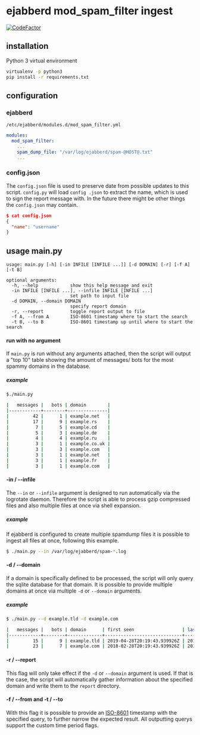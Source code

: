 # ejabberd mod_spam_filter ingest
[![CodeFactor](https://www.codefactor.io/repository/github/mightybroccoli/spamfilter-ingest/badge)](https://www.codefactor.io/repository/github/mightybroccoli/spamfilter-ingest)

## installation
Python 3 virtual environment
```bash
virtualenv -p python3
pip install -r requirements.txt
```

## configuration
### ejabberd
`/etc/ejabberd/modules.d/mod_spam_filter.yml`
```yaml
modules:
  mod_spam_filter:
    ...
    spam_dump_file: "/var/log/ejabberd/spam-@HOST@.txt"
    ...
```

### config.json
The `config.json` file is used to preserve date from possible updates to this script. `config.py` will load `config
.json` to extract the name, which is used to sign the report message with. In the future there might be other things 
the `config.json` may contain.

```json
$ cat config.json
{
  "name": "username"
}
```


## usage main.py
```
usage: main.py [-h] [-in INFILE [INFILE ...]] [-d DOMAIN] [-r] [-f A] [-t B]

optional arguments:
  -h, --help            show this help message and exit
  -in INFILE [INFILE ...], --infile INFILE [INFILE ...]
                        set path to input file
  -d DOMAIN, --domain DOMAIN
                        specify report domain
  -r, --report          toggle report output to file
  -f A, --from A        ISO-8601 timestamp where to start the search
  -t B, --to B          ISO-8601 timestamp up until where to start the search
```

#### run with no argument
If `main.py` is run without any arguments attached, then the script will output a "top 10" table showing the amount 
of messages/ bots for the most spammy domains in the database.

##### example
```bash
$./main.py

|   messages |   bots | domain        |
|------------+--------+---------------|
|         42 |      1 | example.net   |
|         17 |      9 | example.rs    |
|          7 |      5 | example.cd    |
|          5 |      3 | example.de    |
|          4 |      4 | example.ru    |
|          3 |      1 | example.co.uk |
|          3 |      3 | example.com   |
|          3 |      1 | example.net   |
|          3 |      1 | example.fr    |
|          3 |      1 | example.com   |
```

#### -in / --infile
The `--in` or `--infile` argument is designed to run automatically via the logrotate daemon. Therefore the script is 
able to process gzip compressed files and also multiple files at once via shell expansion.

##### example
If ejabberd is configured to create multiple spamdump files it is possible to ingest all files at once, following 
this example.
```bash
$ ./main.py --in /var/log/ejabberd/spam-*.log
```

#### -d / --domain
If a domain is specifically defined to be processed, the script will only query the sqlite database for that domain. 
It is possible to provide multiple domains at once via multiple `-d` or `--domain` arguments.

##### example
```bash
$ ./main.py --d example.tld -d example.com

|   messages |   bots | domain      | first seen                  | last seen                   |
|------------+--------+-------------+-----------------------------+-----------------------------|
|         15 |      9 | example.tld | 2019-04-28T20:19:43.939926Z | 2019-05-22T13:59:53.339834Z |
|         23 |      7 | example.com | 2018-02-28T20:19:43.939926Z | 2019-05-22T13:59:53.339834Z |
```

#### -r / --report
This flag will only take effect if the `-d` or `--domain` argument is used. If that is the case, the script will 
automatically gather information about the specified domain and write them to the `report` directory.

#### -f / --from and -t / --to
With this flag it is possible to provide an [ISO-8601](https://www.w3.org/TR/NOTE-datetime) timestamp with the specified
query, to further narrow the expected result.
All outputting querys support the custom time period flags.
